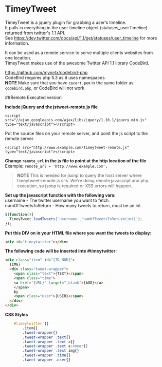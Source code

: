 TimeyTweet
=======

TimeyTweet is a jquery plugin for grabbing a user's timeline.  
It pulls in everything in the user timeline object (statuses_userTimeline) returned from twitter's 1.1 API.  
See https://dev.twitter.com/docs/api/1.1/get/statuses/user_timeline for more information.  

It can be used as a remote service to serve multiple clients websites from one location.  
TimeyTweet makes use of the awesome Twitter API 1.1 library CodeBird.

https://github.com/mynetx/codebird-php  
CodeBird requires php 5.3 as it uses namespaces  
__**NOTE**__
Make sure that you have `cacert.pem` in the same folder as `codebird.php`, or CodeBird will not work.

##Remote Executed version  

**Include jQuery and the jstweet-remote.js file**  
```
<script src="//ajax.googleapis.com/ajax/libs/jquery/1.10.1/jquery.min.js" type="text/javascript"></script>
```
Put the source files on your remote server, and point the js script to the remote server
```
<script src="http://www.example.com/timeytweet-remote.js" type="text/javascript"></script>
```

**Change `remote_url` in the js file to point at the http location of the file**
Example: `remote_url = 'http://www.example.com';`  

> __**NOTE**__
> This is needed for jsonp to query the host server where timeytweet-remote.js sits. We're doing remote javascript and php execution, so jsonp is required or XSS errors will happen.  




**Set up the javascript function with the following vars:**  
username - The twitter username you want to fetch.  
numOfTweetsToReturn - How many tweets to return, must be an int.  

```javascript
$(function(){
  TimeyTweet.loadTweets('username','numOfTweetsToReturn(int)');
});
```

**Put this DIV on in your HTML file where you want the tweets to display:**
```html
<div id="timeytwitter"></div>
```

**The following code will be inserted into #timeytwitter:**
```html
<div class="item" id="{ID_NUM}">
  {IMG}
  <div class="tweet-wrapper">
    <span class="text">{TEXT}</span>
    <span class="time">
    <a href="{URL}" target="_blank">{AGO}</a>
    </span>
    by
    <span class="user">{USER}</span>
  </div>
</div>
```
  
__**CSS Styles**__ 
```css    	
    #timeytwitter {} 
		.item{} 
		.tweet-wrapper{} 
		.tweet-wrapper .text{}
		.tweet-wrapper .text a{}
		.tweet-wrapper .text a:hover{}
		.tweet-wrapper .text img{}
		.tweet-wrapper .time{}
		.tweet-wrapper .user{} 
```
